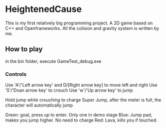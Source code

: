 # HeightenedCause
 
 This is my first relatively big programming project. A 2D game based on C++ and Openframeworks. All the colision and gravity system is written by me.
 
## How to play

  in the bin folder, execute GameTest_debug.exe
  
### Controls
  
   Use 'A'/'Left arrow key' and D/[Right arrow key] to move left and right
   Use 'S'/'Doan arrow key' to crouch
   Use 'w'/'Up arrow key' to jump
   
   Hold jump while crouching to charge Super Jump, after the meter is full, the character will automatically jump
   
   Green: goal, press up to enter. Only one in demo stage
   Blue: Jump pad, makes you jump higher. No need to charge
   Red: Lava, kills you if touched.
